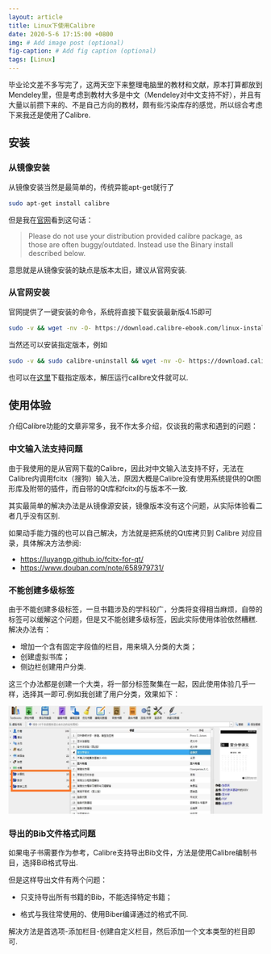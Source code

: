 ```yaml
---
layout: article
title: Linux下使用Calibre
date: 2020-5-6 17:15:00 +0800
img: # Add image post (optional)
fig-caption: # Add fig caption (optional)
tags: [Linux]
---
```


毕业论文差不多写完了，这两天空下来整理电脑里的教材和文献，原本打算都放到Mendeley里，但是考虑到教材大多是中文（Mendeley对中文支持不好），并且有大量以前攒下来的、不是自己方向的教材，颇有些污染库存的感觉，所以综合考虑下来我还是使用了Calibre.

## 安装

### 从镜像安装
从镜像安装当然是最简单的，传统异能apt-get就行了

```bash
sudo apt-get install calibre
```

但是我在[官网](https://calibre-ebook.com/download_linux)看到这句话：

> Please do not use your distribution provided calibre package, as those are often buggy/outdated. Instead use the Binary install described below.

意思就是从镜像安装的缺点是版本太旧，建议从官网安装.

### 从官网安装

官网提供了一键安装的命令，系统将直接下载安装最新版4.15即可

```bash
sudo -v && wget -nv -O- https://download.calibre-ebook.com/linux-installer.sh | sudo sh /dev/stdin
```

当然还可以安装指定版本，例如
```bash
sudo -v && sudo calibre-uninstall && wget -nv -O- https://download.calibre-ebook.com/linux-installer.sh | sudo sh /dev/stdin version=3.48.0
```
也可以在[这里](https://download.calibre-ebook.com/)下载指定版本，解压运行calibre文件就可以.
## 使用体验
介绍Calibre功能的文章非常多，我不作太多介绍，仅谈我的需求和遇到的问题：
### 中文输入法支持问题
由于我使用的是从官网下载的Calibre，因此对中文输入法支持不好，无法在Calibre内调用fcitx（搜狗）输入法，原因大概是Calibre没有使用系统提供的Qt图形库及附带的插件，而自带的Qt库和fcitx的与版本不一致.

其实最简单的解决办法是从镜像源安装，镜像版本没有这个问题，从实际体验看二者几乎没有区别.

如果动手能力强的也可以自己解决，方法就是把系统的Qt库拷贝到 Calibre 对应目录，具体解决方法参阅:
* https://luyangp.github.io/fcitx-for-qt/
* https://www.douban.com/note/658979731/

### 不能创建多级标签
由于不能创建多级标签，一旦书籍涉及的学科较广，分类将变得相当麻烦，自带的标签可以缓解这个问题，但是又不能创建多级标签，因此实际使用体验依然糟糕.解决办法有：
* 增加一个含有固定字段值的栏目，用来填入分类的大类；
* 创建虚拟书库；
* 侧边栏创建用户分类.

这三个办法都是创建一个大类，将一部分标签聚集在一起，因此使用体验几乎一样，选择其一即可.例如我创建了用户分类，效果如下：

  ![img](/assets/images/2020-5-6/sort.jpg)

### 导出的Bib文件格式问题

如果电子书需要作为参考，Calibre支持导出Bib文件，方法是使用Calibre编制书目，选择BiB格式导出.

但是这样导出文件有两个问题：

* 只支持导出所有书籍的Bib，不能选择特定书籍；

* 格式与我往常使用的、使用Biber编译通过的格式不同.

解决方法是首选项-添加栏目-创建自定义栏目，然后添加一个文本类型的栏目即可.